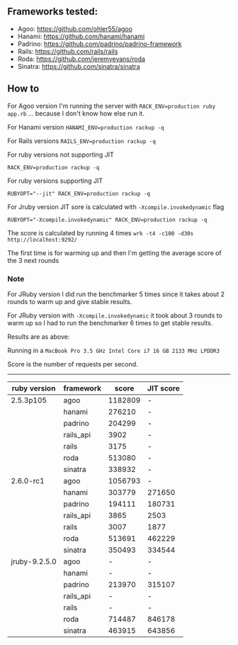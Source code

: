 ## Frameworks tested:
- Agoo: https://github.com/ohler55/agoo
- Hanami: https://github.com/hanami/hanami
- Padrino: https://github.com/padrino/padrino-framework
- Rails: https://github.com/rails/rails
- Roda: https://github.com/jeremyevans/roda
- Sinatra: https://github.com/sinatra/sinatra

## How to
For Agoo version I'm running the server with
`RACK_ENV=production ruby app.rb`
... because I don't know how else run it.

For Hanami version
`HANAMI_ENV=production rackup -q`

For Rails versions
`RAILS_ENV=production rackup -q`

For ruby versions not supporting JIT

`RACK_ENV=production rackup -q`

For ruby versions supporting JIT

`RUBYOPT="--jit" RACK_ENV=production rackup -q`

For Jruby version JIT sore is calculated with `-Xcompile.invokedynamic` flag

`RUBYOPT="-Xcompile.invokedynamic" RACK_ENV=production rackup -q`

The score is calculated by running 4 times
`wrk -t4 -c100 -d30s http://localhost:9292/`

The first time is for warming up and then I'm getting the average score of the 3 next rounds

### Note
For JRuby version I did run the benchmarker 5 times since it takes about 2 rounds to warm up and give stable results.

For JRuby version with `-Xcompile.invokedynamic` it took about 3 rounds to warm up so I had to run the benchmarker 6 times to get stable results.

Results are as above:

Running in a `MacBook Pro 3.5 GHz Intel Core i7 16 GB 2133 MHz LPDDR3`

Score is the number of requests per second.

---------------------------------------------------
| ruby version | framework | score   | JIT score  |
|--------------|-----------|---------|------------|
| 2.5.3p105    | agoo      | 1182809 |     -      |
|              | hanami    | 276210  |     -      |
|              | padrino   | 204299  |     -      |
|              | rails_api | 3902    |     -      |
|              | rails     | 3175    |     -      |
|              | roda      | 513080  |     -      |
|              | sinatra   | 338932  |     -      |
| 2.6.0-rc1    | agoo      | 1056793 |     -      |
|              | hanami    | 303779  |  271650    |
|              | padrino   | 194111  |  180731    |
|              | rails_api | 3865    |  2503      |
|              | rails     | 3007    |  1877      |
|              | roda      | 513691  |  462229    |
|              | sinatra   | 350493  |  334544    |
| jruby-9.2.5.0| agoo      |    -    |     -      |
|              | hanami    |    -    |     -      |
|              | padrino   | 213970  |  315107    |
|              | rails_api |    -    |     -      |
|              | rails     |    -    |     -      |
|              | roda      | 714487  |  846178    |
|              | sinatra   | 463915  |  643856    |

